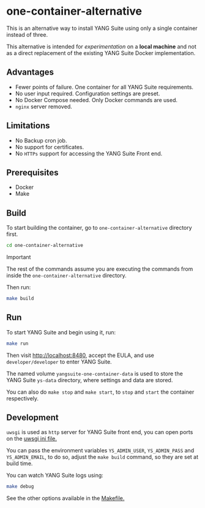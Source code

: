 # one-container-alternative

This is an alternative way to install YANG Suite using only a single container instead of three.

This alternative is intended for _experimentation_ on a **local machine** and not as a direct replacement of the existing YANG Suite Docker implementation.

## Advantages

- Fewer points of failure. One container for all YANG Suite requirements.
- No user input required. Configuration settings are preset.
- No Docker Compose needed. Only Docker commands are used.
- `nginx` server removed.

## Limitations

- No Backup cron job.
- No support for certificates.
- No `HTTPs` support for accessing the YANG Suite Front end.

## Prerequisites

- Docker
- Make

## Build

To start building the container, go to `one-container-alternative` directory first.

```bash
cd one-container-alternative
```

> [!IMPORTANT]
> The rest of the commands assume you are executing the commands from inside the `one-container-alternative` directory.

Then run:

```bash
make build
```

## Run

To start YANG Suite and begin using it, run:

```bash
make run
```

Then visit <http://localhost:8480>, accept the EULA, and use `developer/developer` to enter YANG Suite.

The named volume `yangsuite-one-container-data` is used to store the YANG Suite `ys-data` directory, where settings and data are stored.

You can also do `make stop` and `make start`, to `stop` and `start` the container respectively.

## Development

`uwsgi` is used as `http` server for YANG Suite front end, you can open ports on the [uwsgi ini file.](config/build-assets/uwsgi.ini#L24)

You can pass the environment variables `YS_ADMIN_USER`, `YS_ADMIN_PASS` and `YS_ADMIN_EMAIL`, to do so, adjust the `make build` command, so they are set at build time.

You can watch YANG Suite logs using:

```bash
make debug
```

See the other options available in the [Makefile.](./Makefile)
